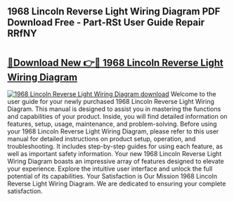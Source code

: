 ## 1968 Lincoln Reverse Light Wiring Diagram PDF Download Free - Part-RSt User Guide Repair RRfNY

# <h2><a href="http://dfljqp.blite.top/?on=1968+Lincoln+Reverse+Light+Wiring+Diagram">🔗Download New 👉🔴 1968 Lincoln Reverse Light Wiring Diagram</a></h2>

[![1968 Lincoln Reverse Light Wiring Diagram download](https://i.imgur.com/lujVjoI.png)](http://dfljqp.blite.top/?on=1968+Lincoln+Reverse+Light+Wiring+Diagram)
Welcome to the user guide for your newly purchased 1968 Lincoln Reverse Light Wiring Diagram. This manual is designed to assist you in mastering the functions and capabilities of your product. Inside, you will find detailed information on features, setup, usage, maintenance, and problem-solving. Before using your 1968 Lincoln Reverse Light Wiring Diagram, please refer to this user manual for detailed instructions on product setup, operation, and troubleshooting. It includes step-by-step guides for using each feature, as well as important safety information. Your new 1968 Lincoln Reverse Light Wiring Diagram boasts an impressive array of features designed to elevate your experience. Explore the intuitive user interface and unlock the full potential of its capabilities. Your Satisfaction is Our Mission 1968 Lincoln Reverse Light Wiring Diagram. We are dedicated to ensuring your complete satisfaction.
